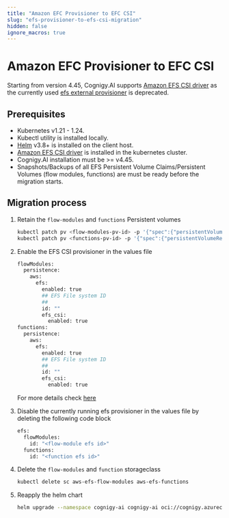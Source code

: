 ```yaml
---
title: "Amazon EFC Provisioner to EFC CSI"
slug: "efs-provisioner-to-efs-csi-migration"
hidden: false
ignore_macros: true
---
```

# Amazon EFC Provisioner to EFC CSI

Starting from version 4.45, Cognigy.AI supports [Amazon EFS CSI driver](https://docs.aws.amazon.com/eks/latest/userguide/efs-csi.html) as the currently used [efs external provisioner](https://github.com/kubernetes-retired/external-storage) is deprecated.

## Prerequisites

- Kubernetes v1.21 - 1.24.
- Kubectl utility is installed locally.
- [Helm](https://helm.sh/) v3.8+ is installed on the client host.
- [Amazon EFS CSI driver](https://docs.aws.amazon.com/eks/latest/userguide/efs-csi.html) is installed in the kubernetes cluster.
- Cognigy.AI installation must be >= v4.45.
- Snapshots/Backups of all EFS Persistent Volume Claims/Persistent Volumes (flow modules, functions) are must be ready before the migration starts.

## Migration process

1. Retain the `flow-modules` and `functions` Persistent volumes

    ```bash
    kubectl patch pv <flow-modules-pv-id> -p '{"spec":{"persistentVolumeReclaimPolicy":"Retain"}}'
    kubectl patch pv <functions-pv-id> -p '{"spec":{"persistentVolumeReclaimPolicy":"Retain"}}'
    ```

2. Enable the EFS CSI provisioner in the values file

    ```bash
    flowModules:
      persistence:
        aws:
          efs:
            enabled: true
            ## EFS File system ID
            ##
            id: ""
            efs_csi:
              enabled: true
    functions:
      persistence:
        aws:
          efs:
            enabled: true
            ## EFS File system ID
            ##
            id: ""
            efs_csi:
              enabled: true
    ```
    For more details check [here](https://github.com/Cognigy/cognigy-ai-helm-chart/blob/main/values.yaml)

3. Disable the currently running efs provisioner in the values file by deleting the following code block

    ```bash
    efs:
      flowModules:
        id: "<flow-module efs id>"
      functions:
        id: "<function efs id>"
    ```
4. Delete the `flow-modules` and `function` storageclass

    ```bash
    kubectl delete sc aws-efs-flow-modules aws-efs-functions
    ```
5. Reapply the helm chart

    ```bash
    helm upgrade --namespace cognigy-ai cognigy-ai oci://cognigy.azurecr.io/helm/cognigy.ai --version HELM_CHART_VERSION --values YOUR_VALUES_FILE.yaml --create-namespace
    ```
